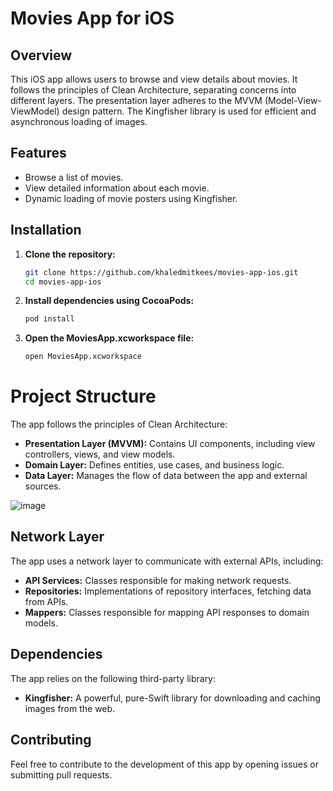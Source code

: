# Movies App for iOS

## Overview

This iOS app allows users to browse and view details about movies. It follows the principles of Clean Architecture, separating concerns into different layers. The presentation layer adheres to the MVVM (Model-View-ViewModel) design pattern. The Kingfisher library is used for efficient and asynchronous loading of images.

## Features

- Browse a list of movies.
- View detailed information about each movie.
- Dynamic loading of movie posters using Kingfisher.

## Installation

1. **Clone the repository:**

   ```bash
   git clone https://github.com/khaledmitkees/movies-app-ios.git
   cd movies-app-ios

2. **Install dependencies using CocoaPods:**

   ```bash
   pod install

3. **Open the MoviesApp.xcworkspace file:**

   ```bash
   open MoviesApp.xcworkspace

# Project Structure

The app follows the principles of Clean Architecture:

- **Presentation Layer (MVVM):** Contains UI components, including view controllers, views, and view models.
- **Domain Layer:** Defines entities, use cases, and business logic.
- **Data Layer:** Manages the flow of data between the app and external sources.

![image](https://github.com/khaledmitkees/MoviesApp/assets/42773250/c2d7c067-9532-4021-bab5-c17a5a706f99)

## Network Layer

The app uses a network layer to communicate with external APIs, including:

- **API Services:** Classes responsible for making network requests.
- **Repositories:** Implementations of repository interfaces, fetching data from APIs.
- **Mappers:** Classes responsible for mapping API responses to domain models.

## Dependencies

The app relies on the following third-party library:

- **Kingfisher:** A powerful, pure-Swift library for downloading and caching images from the web.

## Contributing

Feel free to contribute to the development of this app by opening issues or submitting pull requests.





   


